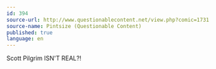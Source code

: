 ```yaml
---
id: 394
source-url: http://www.questionablecontent.net/view.php?comic=1731
source-name: Pintsize (Questionable Content)
published: true
language: en
---
```

Scott Pilgrim ISN'T REAL?!
